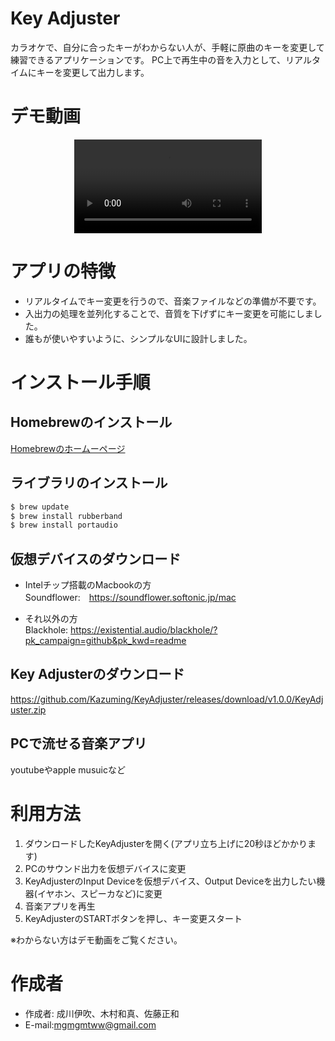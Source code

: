 # Key Adjuster
 
カラオケで、自分に合ったキーがわからない人が、手軽に原曲のキーを変更して練習できるアプリケーションです。
PC上で再生中の音を入力として、リアルタイムにキーを変更して出力します。
 
# デモ動画
<div align="center">
 <video src="https://user-images.githubusercontent.com/104568924/190580710-7b7d9088-ac8d-4842-84fa-e70c79b70dc5.mov"></video>
</div>
 
# アプリの特徴
 
* リアルタイムでキー変更を行うので、音楽ファイルなどの準備が不要です。
* 入出力の処理を並列化することで、音質を下げずにキー変更を可能にしました。
* 誰もが使いやすいように、シンプルなUIに設計しました。
 
# インストール手順
## Homebrewのインストール
<a href="https://brew.sh/index_ja">Homebrewのホームーページ</a>

## ライブラリのインストール

```bash
$ brew update
$ brew install rubberband
$ brew install portaudio 
```
## 仮想デバイスのダウンロード

- Intelチップ搭載のMacbookの方
<br>Soundflower:　https://soundflower.softonic.jp/mac

- それ以外の方
<br>Blackhole: https://existential.audio/blackhole/?pk_campaign=github&pk_kwd=readme

## Key Adjusterのダウンロード
https://github.com/Kazuming/KeyAdjuster/releases/download/v1.0.0/KeyAdjuster.zip

## PCで流せる音楽アプリ
youtubeやapple musuicなど

# 利用方法
1. ダウンロードしたKeyAdjusterを開く(アプリ立ち上げに20秒ほどかかります)
2. PCのサウンド出力を仮想デバイスに変更
3. KeyAdjusterのInput Deviceを仮想デバイス、Output Deviceを出力したい機器(イヤホン、スピーカなど)に変更
4. 音楽アプリを再生
5. KeyAdjusterのSTARTボタンを押し、キー変更スタート

※わからない方はデモ動画をご覧ください。
 
# 作成者
 
* 作成者: 成川伊吹、木村和真、佐藤正和
* E-mail:mgmgmtww@gmail.com
